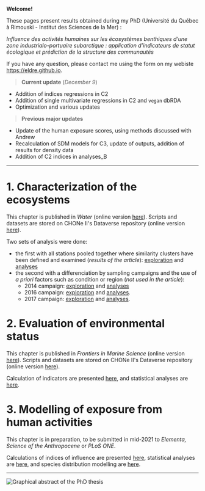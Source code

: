 **Welcome!**

These pages present results obtained during my PhD (Université du Québec à Rimouski - Institut des Sciences de la Mer) :

*Influence des activités humaines sur les écosystèmes benthiques d’une zone industrialo-portuaire subarctique : application d’indicateurs de statut écologique et prédiction de la structure des communautés*

If you have any question, please contact me using the form on my webiste https://eldre.github.io.

> **Current update** (*December 9*)<br>
- Addition of indices regressions in C2
- Addition of single multivariate regressions in C2 and `vegan` dbRDA
- Optimization and various updates

> **Previous major updates**<br>
- Update of the human exposure scores, using methods discussed with Andrew
- Recalculation of SDM models for C3, update of outputs, addition of results for density data
- Addition of C2 indices in analyses_B

-----


# 1. Characterization of the ecosystems

This chapter is published in *Water* (online version [here](https://www.mdpi.com/2073-4441/12/9/2424)). Scripts and datasets are stored on CHONe II's Dataverse repository (online version [here](https://doi.org/10.5683/SP2/5LJYXO)).

Two sets of analysis were done:

- the first with all stations pooled together where similarity clusters have been defined and examined (*results of the article*): [exploration](https://eldre.github.io/eldre-phd/Chap1/C1_analyses_A.html) and [analyses](https://eldre.github.io/eldre-phd/Chap1/C1_analyses_B.html)
- the second with a differenciation by sampling campaigns and the use of *a priori* factors such as condition or region (*not used in the article*):
  - 2014 campaign: [exploration](https://eldre.github.io/eldre-phd/Chap1/C1_analyses_14A.html) and [analyses](https://eldre.github.io/eldre-phd/Chap1/C1_analyses_14B.html)
  - 2016 campaign: [exploration](https://eldre.github.io/eldre-phd/Chap1/C1_analyses_16A.html) and [analyses](https://eldre.github.io/eldre-phd/Chap1/C1_analyses_16B.html).
  - 2017 campaign: [exploration](https://eldre.github.io/eldre-phd/Chap1/C1_analyses_17A.html) and [analyses](https://eldre.github.io/eldre-phd/Chap1/C1_analyses_17B.html).

# 2. Evaluation of environmental status

This chapter is published in *Frontiers in Marine Science* (online version [here](https://www.frontiersin.org/articles/10.3389/fmars.2021.637546)). Scripts and datasets are stored on CHONe II's Dataverse repository (online version [here](https://doi.org/10.5683/SP2/WDDDMI)).

Calculation of indicators are presented [here](https://eldre.github.io/eldre-phd/Chap2/C2_analyses_A.html), and statistical analyses are [here](https://eldre.github.io/eldre-phd/Chap2/C2_analyses_B.html).

# 3. Modelling of exposure from human activities

This chapter is in preparation, to be submitted in mid-2021 to *Elementa, Science of the Anthropocene* or *PLoS ONE*.

Calculations of indices of influence are presented [here](https://eldre.github.io/eldre-phd/Chap3/C3_analyses_A.html), statistical analyses are [here](https://eldre.github.io/eldre-phd/Chap3/C3_analyses_B.html), and species distribution modelling are [here](https://eldre.github.io/eldre-phd/Chap3/C3_analyses_C.html).

-----


![Graphical abstract of the PhD thesis](https://eldre.github.io/eldre-phd/Abstract.png)
